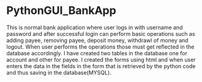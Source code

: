 # PythonGUI_BankApp
This is normal bank application where user logs in with username and password and after successful login can perform basic operations such as adding payee, removing payee, deposit money, withdrawl of money and logout. When user performs the operations those must get reflected in the database accordingly. I have created two tables in the database one for account and other for payee. I created the forms using html and when user enters the data in the fields in the form that is retrieved by the python code and thus saving in the database(MYSQL).
